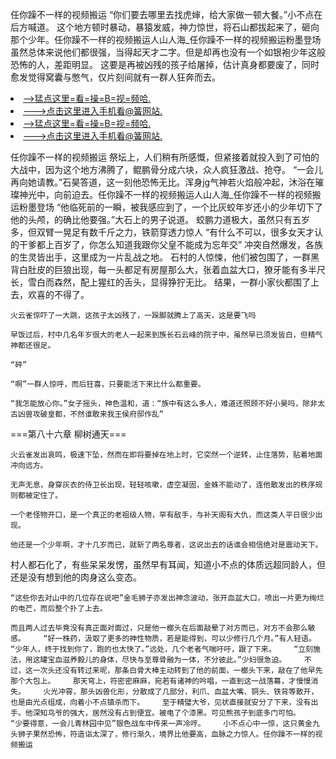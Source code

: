 任你躁不一样的视频搬运    “你们要去哪里去找虎婶，给大家做一顿大餐。”小不点在后方喊道。    这个地方顿时暴动，暴猿发威，神力惊世，将石山都拔起来了，砸向那个少年。任你躁不一样的视频搬运人山人海_任你躁不一样的视频搬运粉墨登场    虽然总体来说他们都很强，当得起天才二字。但是却再也没有一个如银袍少年这般恐怖的人，差距明显。    这要是再被凶残的孩子给屠掉，估计真身都要废了，同时愈发觉得窝囊与憋气，仅片刻间就有一群人狂奔而去。

<li><a href="http://jmfcsl042.jue1015.xyz/#md_1016">-->猛点这里=看=操=B=视=频哈.</a></li>
<li><a href="http://jmfcsl042.jue1015.xyz/#md_1016">--->点击这里进入手机看@簧网站.</a></li>





<li><a href="http://jmfcsl042.jue1015.xyz/#md_1016">-->猛点这里=看=操=B=视=频哈.</a></li>
<li><a href="http://jmfcsl042.jue1015.xyz/#md_1016">--->点击这里进入手机看@簧网站.</a></li>



任你躁不一样的视频搬运    祭坛上，人们稍有所感慨，但紧接着就投入到了可怕的大战中，因为这个地方沸腾了，鲲鹏骨分成六块，众人疯狂激战、抢夺。    “一会儿再向她请教。”石昊答道，这一刻他恐怖无比。浑身jg气神若火焰般冲起，沐浴在璀璨神光中，向前迫去。任你躁不一样的视频搬运人山人海_任你躁不一样的视频搬运粉墨登场    “他临死前的一瞬，被我感应到了，一个比灰蛟年岁还小的少年切下了他的头颅，的确比他要强。”大石上的男子说道。
    蛟鹏力道极大，虽然只有五岁多，但双臂一晃足有数千斤之力，铁箭穿透力惊人    “有什么不可以，很多女天才认的干爹都上百岁了，你怎么知道我跟你父皇不能成为忘年交”    冲突自然爆发，各族的生灵皆出手，这里成为一片乱战之地。    石村的人惊悚，他们被包围了，一群黑背白肚皮的巨狼出现，每一头都足有房屋那么大，张着血盆大口，獠牙能有多半尺长，雪白而森然，配上猩红的舌头，显得狰狞无比。    结果，一群小家伙都围了上去，欢喜的不得了。

    火云雀惊吓了一大跳，这孩子太凶残了，一跺脚就腾上了高天，这是要飞吗

    早饭过后，村中几名年岁很大的老人一起来到族长石云峰的院子中，虽然早已须发皆白，但精气神都还很足。

    “砰”

    “啊”一群人惊呼，而后狂喜，只要能活下来比什么都重要。

    “我怎能放心你。”女子摇头，神色温和，道：“族中有这么多人，难道还照顾不好小昊吗，除非太古凶兽攻破皇都，不然谁敢来我王侯府邸作乱”

===第八十六章 柳树通天===

    火云雀发出哀鸣，极速下坠，然而在即将要掉在地上时，它突然一个逆转，止住落势，贴着地面冲向远方。

    无声无息，身穿灰衣的侍卫长出现，轻轻咳嗽，虚空凝固，金蛛不能动了，连他散发出的秩序规则都被定住了。

    一个老怪物开口，是一个真正的老祖级人物，罕有敌手，与补天阁有大仇，而这类人平日很少出现。

    他还是一个少年啊，才十几岁而已，就斩了两名尊者，这说出去的话谁会相信绝对是震动天下。

村人都石化了，有些呆呆发愣，虽然早有耳闻，知道小不点的体质远超同龄人，但还是没有想到他的肉身这么变态。

    “这些你去对山中的几位存在说吧”金毛狮子亦发出神念波动，张开血盆大口，喷出一片更为绚烂的电芒，而后整个扑了上去。

    而且两人过去毕竟没有真正面对面过，只是他一榔头在后面敲晕了对方而已，对方不会那么敏感。    “好一株药，汲取了更多的神性物质，若是能得到，可以少修行几个月。”有人轻语。    “少年人，终于找到你了，跑的也太快了。”远处，几个老者气喘吁吁，跟了下来。    “立刻施法，用这罐宝血滋养毅儿的身体，尽快与至尊骨融为一体，不分彼此。”少妇很急迫。    不过，这一次头还没有转过来呢，那条白骨大棒主动转到了他的前面，一榔头下来，敲在了他早先那个大包上。    那天穹上，符密密麻麻，宛若有诸神的吟唱，一直到这一战落幕，才慢慢消失。    火光冲霄，那头凶兽化形，分散成了几部分，利爪、血盆大嘴、铜头、铁背等散开，也是由光点组成，向着小不点镇杀而下。    至于精璧大爷，见状直接就安分了下来，没有出手。他深知鸟爷的强大，居然没有占到便宜。被电了个漆黑。可见熊孩子到底多门可怕。    “少要得意，一会儿青林园中见”银色战车中传来一声冷哼。    小不点心中一惊，这只黄金九头狮子果然恐怖，符造诣太深了，修行渐久，境界比他要高，血脉之力惊人。任你躁不一样的视频搬运
